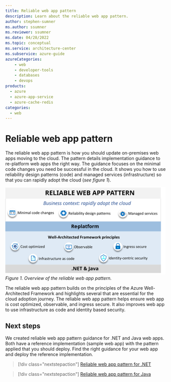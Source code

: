 ```yaml
---
title: Reliable web app pattern
description: Learn about the reliable web app pattern.
author: stephen-sumner    
ms.author: ssumner
ms.reviewer: ssumner
ms.date: 04/28/2022
ms.topic: conceptual
ms.service: architecture-center
ms.subservice: azure-guide
azureCategories:
    - web
    - developer-tools
    - databases
    - devops
products:
  - azure
  - azure-app-service
  - azure-cache-redis
categories:
  - web
---
```


# Reliable web app pattern

The reliable web app pattern is how you should update on-premises web apps moving to the cloud. The pattern details implementation guidance to re-platform web apps the right way. The guidance focuses on the minimal code changes you need be successful in the cloud. It shows you how to use reliability design patterns (code) and managed services (infrastructure) so that you can rapidly adopt the cloud (*see figure 1*).

[![Diagram showing the principles of the reliable web app pattern](images/reliable-web-app-overview.svg)](images/reliable-web-app-overview.svg)
*Figure 1. Overview of the reliable web app pattern.*

The reliable web app pattern builds on the principles of the Azure Well-Architected Framework and highlights several that are essential for the cloud adoption journey. The reliable web app pattern helps ensure web app is cost optimized, observable, and ingress secure. It also improves web app to use infrastructure as code and identity based security.

## Next steps

We created reliable web app pattern guidance for .NET and Java web apps. Both have a reference implementation (sample web app) with the pattern applied that you should deploy. Find the right guidance for your web app and deploy the reference implementation.

>[!div class="nextstepaction"]
>[Reliable web app pattern for .NET](./dotnet/plan-implementation.yml)

>[!div class="nextstepaction"]
>[Reliable web app pattern for Java](./java/plan-implementation.yml)
